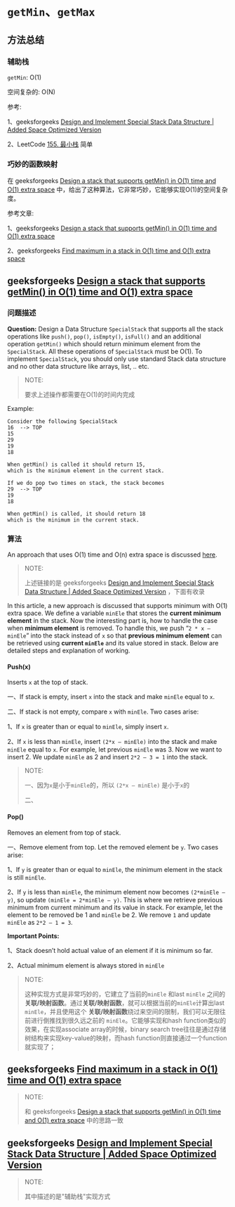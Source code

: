 # `getMin`、`getMax`

## 方法总结

### 辅助栈

`getMin`: O(1)

空间复杂的: O(N)

参考:

1、geeksforgeeks [Design and Implement Special Stack Data Structure | Added Space Optimized Version](https://www.geeksforgeeks.org/design-and-implement-special-stack-data-structure/)

2、LeetCode [155. 最小栈](https://leetcode.cn/problems/min-stack/) 简单

### 巧妙的函数映射

在 geeksforgeeks [Design a stack that supports getMin() in O(1) time and O(1) extra space](https://www.geeksforgeeks.org/design-a-stack-that-supports-getmin-in-o1-time-and-o1-extra-space/) 中，给出了这种算法，它非常巧妙，它能够实现O(1)的空间复杂度。

参考文章:

1、geeksforgeeks [Design a stack that supports getMin() in O(1) time and O(1) extra space](https://www.geeksforgeeks.org/design-a-stack-that-supports-getmin-in-o1-time-and-o1-extra-space/)

2、geeksforgeeks [Find maximum in a stack in O(1) time and O(1) extra space](https://www.geeksforgeeks.org/find-maximum-in-a-stack-in-o1-time-and-o1-extra-space/)

## geeksforgeeks [Design a stack that supports getMin() in O(1) time and O(1) extra space](https://www.geeksforgeeks.org/design-a-stack-that-supports-getmin-in-o1-time-and-o1-extra-space/)



### 问题描述

**Question:** Design a Data Structure `SpecialStack` that supports all the stack operations like `push()`, `pop()`, `isEmpty()`, `isFull()` and an additional operation `getMin()` which should return minimum element from the `SpecialStack`. All these operations of `SpecialStack` must be O(1). To implement `SpecialStack`, you should only use standard Stack data structure and no other data structure like arrays, list, .. etc.

> NOTE: 
>
> 要求上述操作都需要在O(1)的时间内完成

Example:

```
Consider the following SpecialStack
16  --> TOP
15
29
19
18

When getMin() is called it should return 15, 
which is the minimum element in the current stack. 

If we do pop two times on stack, the stack becomes
29  --> TOP
19
18

When getMin() is called, it should return 18 
which is the minimum in the current stack.
```



### 算法

 An approach that uses O(1) time and O(n) extra space is discussed [here](https://www.geeksforgeeks.org/design-and-implement-special-stack-data-structure/). 

> NOTE: 
>
> 上述链接的是  geeksforgeeks [Design and Implement Special Stack Data Structure | Added Space Optimized Version](https://www.geeksforgeeks.org/design-and-implement-special-stack-data-structure/) ，下面有收录

In this article, a new approach is discussed that supports minimum with O(1) extra space. We define a variable `minEle` that stores the **current minimum element** in the stack. Now the interesting part is, how to handle the case when **minimum element** is removed. To handle this, we push “`2 * x – minEle`” into the stack instead of `x` so that **previous minimum element** can be retrieved using **current `minEle`** and its value stored in stack. Below are detailed steps and explanation of working. 

####  Push(x) 

Inserts `x` at the top of stack. 

一、If stack is empty, insert `x` into the stack and make `minEle` equal to `x`.

二、If stack is not empty, compare `x` with `minEle`. Two cases arise:

1、If `x` is greater than or equal to `minEle`, simply insert `x`.

2、If `x` is less than `minEle`, insert `(2*x – minEle)` into the stack and make `minEle` equal to `x`. For example, let previous `minEle` was 3. Now we want to insert 2. We update `minEle` as 2 and insert `2*2 – 3 = 1` into the stack.

> NOTE: 
>
> 一、因为`x`是小于`minEle`的，所以 `(2*x – minEle)` 是小于`x`的
>
> 二、



#### Pop()  

Removes an element from top of stack.

一、Remove element from top. Let the removed element be `y`. Two cases arise:

1、If `y` is greater than or equal to `minEle`, the minimum element in the stack is still `minEle`.

2、If `y` is less than `minEle`, the minimum element now becomes `(2*minEle – y)`, so update `(minEle = 2*minEle – y)`. This is where we retrieve previous minimum from current minimum and its value in stack. For example, let the element to be removed be 1 and `minEle` be 2. We remove `1` and update `minEle` as `2*2 – 1 = 3`.



**Important Points:**

1、Stack doesn’t hold actual value of an element if it is minimum so far.

2、Actual minimum element is always stored in `minEle`



> NOTE: 
>
> 这种实现方式是非常巧妙的，它建立了当前的`minEle` 和last `minEle` 之间的**关联/映射函数**。通过**关联/映射函数**，就可以根据当前的`minEle`计算出last `minEle`，并且使用这个 **关联/映射函数**绕过来空间的限制，我们可以无限往前进行倒推找到很久远之前的 `minEle`。它能够实现和hash function类似的效果，在实现associate array的时候，binary search tree往往是通过存储树结构来实现key-value的映射，而hash function则直接通过一个function就实现了；





## geeksforgeeks [Find maximum in a stack in O(1) time and O(1) extra space](https://www.geeksforgeeks.org/find-maximum-in-a-stack-in-o1-time-and-o1-extra-space/)

> NOTE: 
>
> 和 geeksforgeeks [Design a stack that supports getMin() in O(1) time and O(1) extra space](https://www.geeksforgeeks.org/design-a-stack-that-supports-getmin-in-o1-time-and-o1-extra-space/) 中的思路一致
>
>  



## geeksforgeeks [Design and Implement Special Stack Data Structure | Added Space Optimized Version](https://www.geeksforgeeks.org/design-and-implement-special-stack-data-structure/)

> NOTE: 
>
> 其中描述的是"辅助栈"实现方式